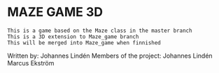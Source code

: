 MAZE GAME 3D
=========
 	This is a game based on the Maze class in the master branch
	This is a 3D extension to Maze_game branch
	This will be merged into Maze_game when finnished

Written by: Johannes Lindén
Members of the project:
	Johannes Lindén
	Marcus Ekström
